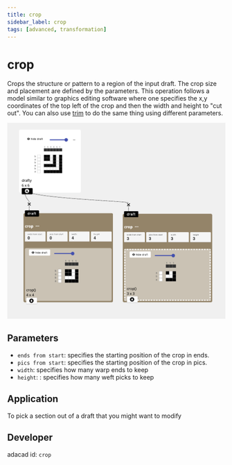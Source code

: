 ```yaml
---
title: crop
sidebar_label: crop
tags: [advanced, transformation]
---
```

# crop
Crops the structure or pattern to a region of the input draft. The crop size and placement are defined by the parameters. This operation follows a model similar to graphics editing software where one specifies the x,y coordinates of the top left of the crop and then the width and height to "cut out". You can also use [trim](./trim) to do the same thing using different parameters.

![file](./img/crop.png)

## Parameters
- `ends from start`: specifies the starting position of the crop in ends. 
- `pics from start`: specifies the starting position of the crop in pics. 
- `width`: specifies how many warp ends to keep
- `height`: : specifies how many weft picks to keep


## Application
To pick a section out of a draft that you might want to modify

## Developer
adacad id: `crop`
